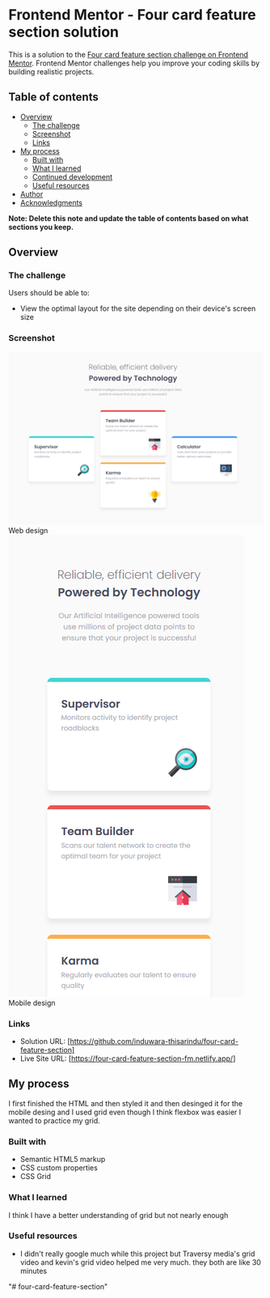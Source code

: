 # Frontend Mentor - Four card feature section solution

This is a solution to the [Four card feature section challenge on Frontend Mentor](https://www.frontendmentor.io/challenges/four-card-feature-section-weK1eFYK). Frontend Mentor challenges help you improve your coding skills by building realistic projects. 

## Table of contents

- [Overview](#overview)
  - [The challenge](#the-challenge)
  - [Screenshot](#screenshot)
  - [Links](#links)
- [My process](#my-process)
  - [Built with](#built-with)
  - [What I learned](#what-i-learned)
  - [Continued development](#continued-development)
  - [Useful resources](#useful-resources)
- [Author](#author)
- [Acknowledgments](#acknowledgments)

**Note: Delete this note and update the table of contents based on what sections you keep.**

## Overview

### The challenge

Users should be able to:

- View the optimal layout for the site depending on their device's screen size

### Screenshot

![](./Preview/Web-preview.png)
Web design
![](./Preview/mobile_preview.png)
Mobile design

### Links

- Solution URL: [https://github.com/induwara-thisarindu/four-card-feature-section]
- Live Site URL: [https://four-card-feature-section-fm.netlify.app/]

## My process

I first finished the HTML and then styled it and then desinged it for the mobile desing and I used grid even though I think flexbox was easier I wanted to practice my grid.

### Built with

- Semantic HTML5 markup
- CSS custom properties
- CSS Grid

### What I learned

I think I have a better understanding of grid but not nearly enough

### Useful resources

- I didn't really google much while this project but Traversy media's grid video and kevin's grid video helped me very much. they both are like 30 minutes

"# four-card-feature-section" 
